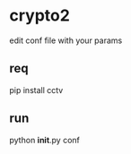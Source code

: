 # crypto2


edit conf file with your params

## req
pip install cctv 


## run
python __init__.py conf


